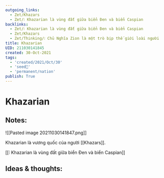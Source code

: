 ```yaml
---
outgoing_links:
  - Zet/Khazars
  - Zet/❕ Khazarian là vùng đất giữa biển Đen và biển Caspian
backlinks:
  - Zet/❕ Khazarian là vùng đất giữa biển Đen và biển Caspian
  - Zet/Khazars
  - Zet/Thinking/❕ Chủ Nghĩa Zion là một trò bịp thế giới loài người
title: Khazarian
UID: 211030141845
created: 30-Oct-2021
tags:
  - 'created/2021/Oct/30'
  - 'seed🥜'
  - 'permanent/nation'
publish: True
---
```

# Khazarian

## Notes:
![[Pasted image 20211030141847.png]]

Khazarian là vương quốc của người [[Khazars]].

[[❕ Khazarian là vùng đất giữa biển Đen và biển Caspian]]

## Ideas & thoughts:


